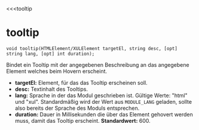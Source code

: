﻿<<<tooltip

# tooltip

```fnpreview
void tooltip(HTMLElement/XULElement targetEl, string desc, [opt] string lang, [opt] int duration);
```
Bindet ein Tooltip mit der angegebenen Beschreibung an das angegebene Element welches beim Hovern erscheint.

* **targetEl:**
  Element, für das das Tooltip erscheinen soll.
* **desc:**
  Textinhalt des Tooltips.
* **lang:**
  Sprache in der das Modul geschrieben ist. Gültige Werte: "html" und "xul". Standardmäßig wird der Wert aus ```MODULE_LANG``` geladen, sollte also bereits der Sprache des Moduls entsprechen.
* **duration:**
  Dauer in Millisekunden die über das Element gehovert werden muss, damit das Tooltip erscheint. **Standardwert:** 600.